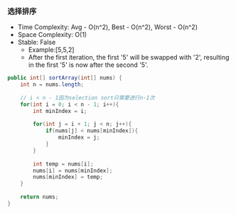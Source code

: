 ### 选择排序

- Time Complexity: Avg - O(n^2), Best - O(n^2), Worst - O(n^2)
- Space Complexity: O(1)
- Stable: False
  - Example:[5,5,2]
  - After the first iteration, the first '5' will be swapped with '2', resulting in the first '5' is now after the second '5'.


```java
public int[] sortArray(int[] nums) {
    int n = nums.length;
    
    // i < n - 1因为selection sort只需要进行n-1次
    for(int i = 0; i < n - 1; i++){
        int minIndex = i;
        
        for(int j = i + 1; j < n; j++){
            if(nums[j] < nums[minIndex]){
                minIndex = j;
            }
        }
        
        int temp = nums[i];
        nums[i] = nums[minIndex];
        nums[minIndex] = temp;
    }
    
    return nums;
}
